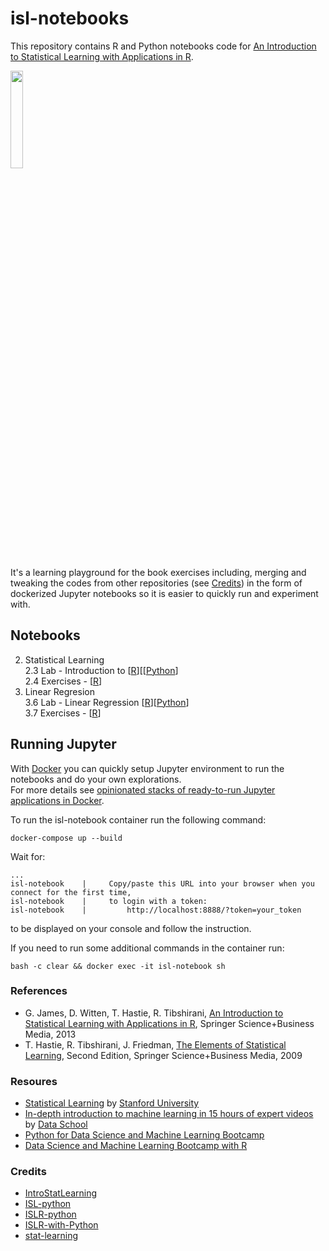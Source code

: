 # isl-notebooks
This repository contains R and Python notebooks code for [An Introduction to Statistical Learning with Applications in R](http://www-bcf.usc.edu/%7Egareth/ISL/).

<img src='http://www-bcf.usc.edu/%7Egareth/ISL/ISL%20Cover%202.jpg' width=20%>

It's a learning playground for the book exercises including, merging and tweaking the codes from other repositories (see [Credits](#credits)) in the form of dockerized Jupyter notebooks so it is easier to quickly run and experiment with.

## Notebooks

2. Statistical Learning  
    2.3 Lab - Introduction to [[R](http://nbviewer.jupyter.org/github/jagin/isl-notebooks/blob/master/notebooks/R/2%20Statistical%20Learning/2.3%20Lab%20-%20Introduction%20to%20R.ipynb)][[[Python](http://nbviewer.jupyter.org/github/jagin/isl-notebooks/blob/master/notebooks/Python/2%20Statistical%20Learning/2.3%20Lab%20-%20Introduction%20to%20Python.ipynb)]  
    2.4 Exercises - [[R](http://nbviewer.jupyter.org/github/jagin/isl-notebooks/blob/master/notebooks/R/2%20Statistical%20Learning/2.4%20Exercises.ipynb)]  
3. Linear Regresion  
    3.6 Lab - Linear Regression [[R](http://nbviewer.jupyter.org/github/jagin/isl-notebooks/blob/master/notebooks/R/3%20Linear%20Regression/3.6%20Lab%20-%20Linear%20Regression.ipynb)][[Python](http://nbviewer.jupyter.org/github/jagin/isl-notebooks/blob/master/notebooks/Python/3%20Linear%20Regression/3.6%20Lab%20-%20Linear%20Regression.ipynb)]  
    3.7 Exercises - [[R](http://nbviewer.jupyter.org/github/jagin/isl-notebooks/blob/master/notebooks/R/3%20Linear%20Regression/3.7%20Exercises.ipynb)]  

## Running Jupyter

With [Docker](https://www.docker.com/community-edition) you can quickly setup Jupyter environment to run the notebooks and do your own explorations.  
For more details see [opinionated stacks of ready-to-run Jupyter applications in Docker](https://github.com/jupyter/docker-stacks).

To run the isl-notebook container run the following command:

```
docker-compose up --build
```

Wait for:

```
...
isl-notebook    |     Copy/paste this URL into your browser when you connect for the first time,
isl-notebook    |     to login with a token:
isl-notebook    |         http://localhost:8888/?token=your_token
```

to be displayed on your console and follow the instruction.

If you need to run some additional commands in the container run:

```
bash -c clear && docker exec -it isl-notebook sh

```

### References

- G. James, D. Witten, T. Hastie, R. Tibshirani, [An Introduction to Statistical Learning with Applications in R](http://www-bcf.usc.edu/%7Egareth/ISL/), Springer Science+Business Media, 2013
- T. Hastie, R. Tibshirani, J. Friedman, [The Elements of Statistical Learning](https://web.stanford.edu/%7Ehastie/ElemStatLearn/), Second Edition, Springer Science+Business Media, 2009

### Resoures

- [Statistical Learning](https://lagunita.stanford.edu/courses/HumanitiesSciences/StatLearning/Winter2016/about) by [Stanford University](http://www.stanford.edu/)
- [In-depth introduction to machine learning in 15 hours of expert videos](http://www.dataschool.io/15-hours-of-expert-machine-learning-videos/) by [Data School](http://www.dataschool.io)
- [Python for Data Science and Machine Learning Bootcamp](https://www.udemy.com/python-for-data-science-and-machine-learning-bootcamp/learn/v4/overview)
- [Data Science and Machine Learning Bootcamp with R](https://www.udemy.com/data-science-and-machine-learning-bootcamp-with-r/learn/v4/overview)

### Credits

- [IntroStatLearning](https://github.com/ppaquay/IntroStatLearning)
- [ISL-python](https://github.com/emredjan/ISL-python)
- [ISLR-python](https://github.com/JWarmenhoven/ISLR-python)
- [ISLR-with-Python](https://github.com/hyunblee/ISLR-with-Python)
- [stat-learning](https://github.com/asadoughi/stat-learning)